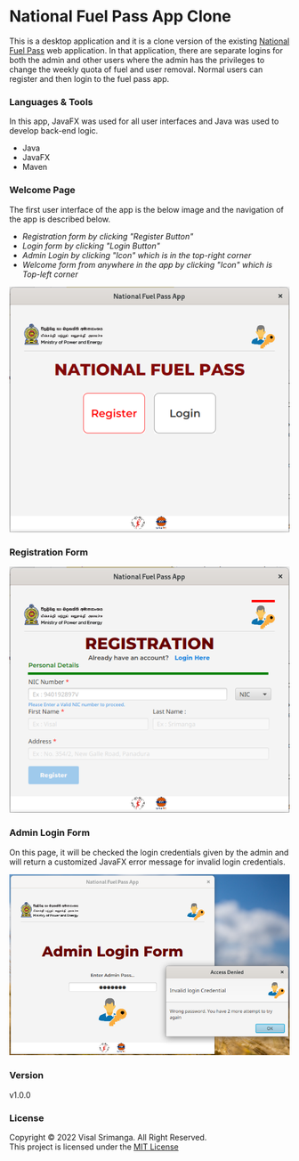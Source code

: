 # National Fuel Pass App Clone
This is a desktop application and it is a clone version of the
existing [National Fuel Pass](https://fuelpass.gov.lk) web application. In that application,
there are separate logins for both the admin and other users where
the admin has the privileges to change the weekly quota of fuel and
user removal. Normal users can register and then login to the fuel
pass app.

### Languages & Tools
In this app, JavaFX was used for all user interfaces and Java was used to develop back-end logic.
* Java
* JavaFX
* Maven

### Welcome Page
The first user interface of the app is the below image and the navigation of the app is described below. 
- *Registration form by clicking "Register Button"*
- *Login form by clicking "Login Button"*
- *Admin Login by clicking "Icon" which is in the top-right corner*
- *Welcome form from anywhere in the app by clicking "Icon" which is Top-left corner* <br>

![plot](./src/main/resources/images/welcomepage.png)

### Registration Form

![plot](./src/main/resources/images/registration.png)

### Admin Login Form
On this page, it will be checked the login credentials given by the admin and will return a customized JavaFX error message
for invalid login credentials. <br>

![plot](./src/main/resources/images/adminlogin.png)
### Version
v1.0.0
### License
Copyright &copy; 2022 Visal Srimanga. All Right Reserved.<br>
This project is licensed under the [MIT License](LICENSE.txt)
